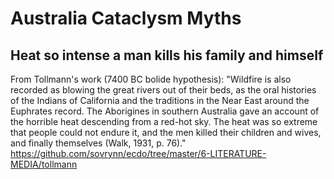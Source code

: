 # Australia Cataclysm Myths

## Heat so intense a man kills his family and himself

From Tollmann's work (7400 BC bolide hypothesis): "Wildfire is also recorded as blowing the great rivers out of their beds, as the oral histories of the Indians of California and the traditions in the Near East around the Euphrates record. The Aborigines in southern Australia gave an account of the horrible heat descending from a red-hot sky. The heat was so extreme that people could not endure it, and the men killed their children and wives, and finally themselves (Walk, 1931, p. 76)." https://github.com/sovrynn/ecdo/tree/master/6-LITERATURE-MEDIA/tollmann
